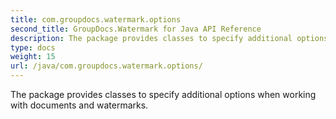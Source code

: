 ```yaml
---
title: com.groupdocs.watermark.options
second_title: GroupDocs.Watermark for Java API Reference
description: The package provides classes to specify additional options when working with documents and watermarks.
type: docs
weight: 15
url: /java/com.groupdocs.watermark.options/
---
```


The package provides classes to specify additional options when working with documents and watermarks.

